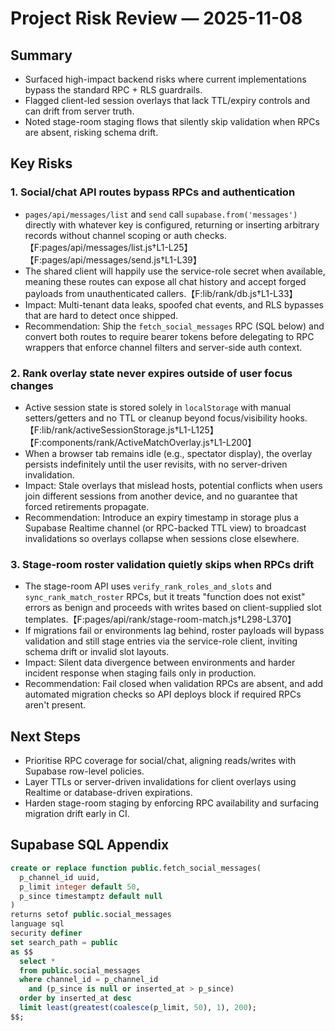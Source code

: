 # Project Risk Review — 2025-11-08

## Summary
- Surfaced high-impact backend risks where current implementations bypass the standard RPC + RLS guardrails.
- Flagged client-led session overlays that lack TTL/expiry controls and can drift from server truth.
- Noted stage-room staging flows that silently skip validation when RPCs are absent, risking schema drift.

## Key Risks

### 1. Social/chat API routes bypass RPCs and authentication
- `pages/api/messages/list` and `send` call `supabase.from('messages')` directly with whatever key is configured, returning or inserting arbitrary records without channel scoping or auth checks.【F:pages/api/messages/list.js†L1-L25】【F:pages/api/messages/send.js†L1-L39】
- The shared client will happily use the service-role secret when available, meaning these routes can expose all chat history and accept forged payloads from unauthenticated callers.【F:lib/rank/db.js†L1-L33】
- Impact: Multi-tenant data leaks, spoofed chat events, and RLS bypasses that are hard to detect once shipped.
- Recommendation: Ship the `fetch_social_messages` RPC (SQL below) and convert both routes to require bearer tokens before delegating to RPC wrappers that enforce channel filters and server-side auth context.

### 2. Rank overlay state never expires outside of user focus changes
- Active session state is stored solely in `localStorage` with manual setters/getters and no TTL or cleanup beyond focus/visibility hooks.【F:lib/rank/activeSessionStorage.js†L1-L125】【F:components/rank/ActiveMatchOverlay.js†L1-L200】
- When a browser tab remains idle (e.g., spectator display), the overlay persists indefinitely until the user revisits, with no server-driven invalidation.
- Impact: Stale overlays that mislead hosts, potential conflicts when users join different sessions from another device, and no guarantee that forced retirements propagate.
- Recommendation: Introduce an expiry timestamp in storage plus a Supabase Realtime channel (or RPC-backed TTL view) to broadcast invalidations so overlays collapse when sessions close elsewhere.

### 3. Stage-room roster validation quietly skips when RPCs drift
- The stage-room API uses `verify_rank_roles_and_slots` and `sync_rank_match_roster` RPCs, but it treats "function does not exist" errors as benign and proceeds with writes based on client-supplied slot templates.【F:pages/api/rank/stage-room-match.js†L298-L370】
- If migrations fail or environments lag behind, roster payloads will bypass validation and still stage entries via the service-role client, inviting schema drift or invalid slot layouts.
- Impact: Silent data divergence between environments and harder incident response when staging fails only in production.
- Recommendation: Fail closed when validation RPCs are absent, and add automated migration checks so API deploys block if required RPCs aren't present.

## Next Steps
- Prioritise RPC coverage for social/chat, aligning reads/writes with Supabase row-level policies.
- Layer TTLs or server-driven invalidations for client overlays using Realtime or database-driven expirations.
- Harden stage-room staging by enforcing RPC availability and surfacing migration drift early in CI.

## Supabase SQL Appendix
```sql
create or replace function public.fetch_social_messages(
  p_channel_id uuid,
  p_limit integer default 50,
  p_since timestamptz default null
)
returns setof public.social_messages
language sql
security definer
set search_path = public
as $$
  select *
  from public.social_messages
  where channel_id = p_channel_id
    and (p_since is null or inserted_at > p_since)
  order by inserted_at desc
  limit least(greatest(coalesce(p_limit, 50), 1), 200);
$$;
```
